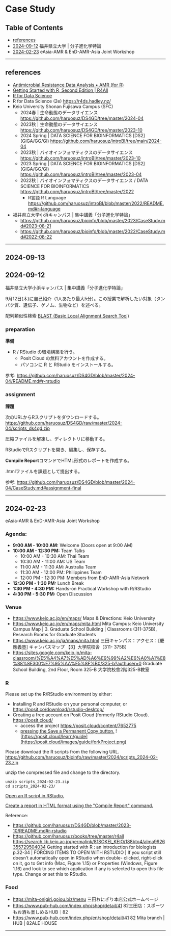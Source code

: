 # Case Study

## Table of Contents

- [references](#references)
- [2024-09-12](#2024-09-12) 福井県立大学 | 分子進化学特論
- [2024-02-23](#2024-02-23) eAsia-AMR & EnD-AMR-Asia Joint Workshop

----------
## references

- [Antimicrobial Resistance Data Analysis • AMR (for R)](https://github.com/haruosuz/r4bioinfo/tree/master/R_microb#amr)
- [Getting Started with R, Second Edition | R4All](https://github.com/haruosuz/books/tree/master/r4all)
- [R for Data Science](https://github.com/haruosuz/books/tree/master/r4ds)
- R for Data Science (2e) https://r4ds.hadley.nz/
- Keio University Shonan Fujisawa Campus (SFC)
  - 2024春 | 生命動態のデータサイエンス https://github.com/haruosuz/DS4GD/tree/master/2024-04
  - 2023秋 | 生命動態のデータサイエンス https://github.com/haruosuz/DS4GD/tree/master/2023-10
  - 2024 Spring | DATA SCIENCE FOR BIOINFORMATICS [DS2] (GIGA/GG/GI) https://github.com/haruosuz/introBI/tree/main/2024-04
  - 2023秋 | バイオインフォマティクスのデータサイエンス https://github.com/haruosuz/introBI/tree/master/2023-10
  - 2023 Spring | DATA SCIENCE FOR BIOINFORMATICS [DS2] (GIGA/GG/GI) https://github.com/haruosuz/introBI/tree/master/2023-04
  - 2022秋 | バイオインフォマティクスのデータサイエンス / DATA SCIENCE FOR BIOINFORMATICS https://github.com/haruosuz/introBI/tree/master/2022
    - R言語 R Language https://github.com/haruosuz/introBI/blob/master/2022/README.md#r-language
- 福井県立大学小浜キャンパス | 集中講義「分子進化学特論」
  - https://github.com/haruosuz/bioinfo/blob/master/2023/CaseStudy.md#2023-08-21
  - https://github.com/haruosuz/bioinfo/blob/master/2022/CaseStudy.md#2022-08-22

----------
## 2024-09-13
## 2024-09-12

福井県立大学小浜キャンパス | 集中講義「分子進化学特論」

9月12日(木)に自己紹介（1人あたり最大5分）。この授業で解析したい対象（タンパク質、遺伝子、ゲノム、生物など）を述べる。  

配列類似性検索 [BLAST (Basic Local Alignment Search Tool)](https://github.com/haruosuz/DS4GD/blob/master/CaseStudy.md#blast)

### preparation
**準備**

- R / RStudio の環境構築を行う。
  - Posit Cloud の無料アカウントを作成する。
  - パソコンに R と RStudio をインストールする。

参考: 
https://github.com/haruosuz/DS4GD/blob/master/2024-04/README.md#r-rstudio

### assignment
**課題**

次のURLからRスクリプトをダウンロードする。  
https://github.com/haruosuz/DS4GD/raw/master/2024-04/scripts_ds4gd.zip

圧縮ファイルを解凍し、ディレクトリに移動する。  

RStudioでRスクリプトを開き、編集し、保存する。  

**Compile Report**コマンドでHTML形式のレポートを作成する。  

.htmlファイルを課題として提出する。  

参考: 
https://github.com/haruosuz/DS4GD/blob/master/2024-04/CaseStudy.md#assignment-final

----------
## 2024-02-23

eAsia-AMR & EnD-AMR-Asia Joint Workshop

### Agenda:
- **9:00 AM - 10:00 AM:** Welcome (Doors open at 9:00 AM)
- **10:00 AM - 12:30 PM:** Team Talks
   - 10:00 AM - 10:30 AM: Thai Team
   - 10:30 AM - 11:00 AM: US Team
   - 11:00 AM - 11:30 AM: Australia Team
   - 11:30 AM - 12:00 PM: Philippines Team
   - 12:00 PM - 12:30 PM: Members from EnD-AMR-Asia Network
- **12:30 PM - 1:30 PM:** Lunch Break
- **1:30 PM - 4:30 PM:** Hands-on Practical Workshop with R/RStudio
- **4:30 PM - 5:30 PM:** Open Discussion

### Venue
- https://www.keio.ac.jp/en/maps/
Maps & Directions: Keio University
- https://www.keio.ac.jp/en/maps/mita.html
Mita Campus: Keio University
Campus Map
| 3. Graduate School Building | Classrooms (311-375B), Research Rooms for Graduate Students
- https://www.keio.ac.jp/ja/maps/mita.html
三田キャンパス：アクセス：[慶應義塾]
キャンパスマップ
【3】大学院校舎（311- 375B）
- https://sites.google.com/keio.jp/mita-classroom/%E5%A4%A7%E5%AD%A6%E9%99%A2%E6%A0%A1%E8%88%8E300%E7%95%AA%E5%8F%B0/325-b?authuser=0
Graduate School Building, 2nd Floor, Room 325-B
大学院校舎2階325-B教室

### R

Please set up the R/RStudio environment by either:

- Installing R and RStudio on your personal computer, or
https://posit.co/download/rstudio-desktop/
- Creating a free account on Posit Cloud (formerly RStudio Cloud).
https://posit.cloud/
  - access the project
https://posit.cloud/content/7652775
  - [pressing the Save a Permanent Copy button.](https://posit.cloud/learn/guide)
![https://posit.cloud/learn/guide](https://posit.cloud/images/guide/forkProject.png)


Please download the R scripts from the following URL. 
https://github.com/haruosuz/bioinfo/raw/master/2024/scripts_2024-02-23.zip

unzip the compressed file and change to the directory.  
```
unzip scripts_2024-02-23.zip
cd scripts_2024-02-23/
```

[Open an R script in RStudio.](https://r4ds.had.co.nz/workflow-scripts.html)  

[Create a report in HTML format using the "Compile Report" command.](https://github.com/haruosuz/DS4GD/blob/master/2020/CaseStudy.md#compile-report)  


Reference:
- https://github.com/haruosuz/DS4GD/blob/master/2023-10/README.md#r-rstudio
- https://github.com/haruosuz/books/tree/master/r4all
https://search.lib.keio.ac.jp/permalink/81SOKEI_KEIO/188bto4/alma9926355729504034
Getting started with R : an introduction for biologists 
p.32-34
|
FORCING ITEMS TO OPEN WITH RSTUDIO
|
If you script still doesn’t automatically open in RStudio when double- clicked, right-click on it, go to Get info (Mac, Figure 1.15) or Properties (Windows, Figure 1.16) and look to see which application if any is selected to open this file type. Change or set this to RStudio.

### Food
- https://mita-onigiri.gojou.biz/menu
三田おにぎり本店公式ホームページ
- https://www.pub-hub.com/index.php/shop/detail/41
82三田店：スポーツもお酒も楽しめるHUB｜82
- https://www.pub-hub.com/index.php/en/shop/detail/41
82 Mita branch | HUB | 82ALE HOUSE

----------




